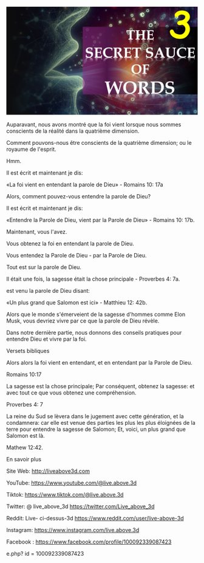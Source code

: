 ![Video cover image](../cover.jpeg "cover-photo")

Auparavant, nous avons montré que la foi vient lorsque nous sommes conscients de la réalité dans la quatrième dimension.

Comment pouvons-nous être conscients de la quatrième dimension; ou le royaume de l'esprit.

Hmm.

Il est écrit et maintenant je dis:

«La foi vient en entendant la parole de Dieu» - Romains 10: 17a

Alors, comment pouvez-vous entendre la parole de Dieu?

Il est écrit et maintenant je dis:

«Entendre la Parole de Dieu, vient par la Parole de Dieu» - Romains 10: 17b.

Maintenant, vous l'avez.

Vous obtenez la foi en entendant la parole de Dieu.

Vous entendez la Parole de Dieu - par la Parole de Dieu.

Tout est sur la parole de Dieu.

Il était une fois, la sagesse était la chose principale - Proverbes 4: 7a.

est venu la parole de Dieu disant:

«Un plus grand que Salomon est ici» - Matthieu 12: 42b.

Alors que le monde s'émerveient de la sagesse d'hommes comme Elon Musk, vous devriez vivre par ce que la parole de Dieu révèle.

Dans notre dernière partie, nous donnons des conseils pratiques pour entendre Dieu et vivre par la foi.

Versets bibliques

Alors alors la foi vient en entendant, et en entendant par la Parole de Dieu.

Romains 10:17

La sagesse est la chose principale; Par conséquent, obtenez la sagesse: et avec tout ce que vous obtenez une compréhension.

Proverbes 4: 7

La reine du Sud se lèvera dans le jugement avec cette génération, et la condamnera: car elle est venue des parties les plus les plus éloignées de la terre pour entendre la sagesse de Salomon; Et, voici, un plus grand que Salomon est là.

Mathew 12:42.

En savoir plus

Site Web: http://liveabove3d.com

YouTube: https://www.youtube.com/@live.above.3d

Tiktok: https://www.tiktok.com/@live.above.3d

Twitter: @ live_above_3d https://twitter.com/Live_above_3d

Reddit: Live- ci-dessus-3d https://www.reddit.com/user/live-above-3d

Instagram: https://www.instagram.com/live.above.3d

Facebook : https://www.facebook.com/profile/100092339087423

e.php? id = 100092339087423